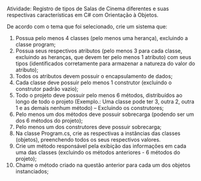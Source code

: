 Atividade: Registro de tipos de Salas de Cinema diferentes e suas respectivas características em C# com Orientação à Objetos.

De acordo com o tema que foi selecionado, crie um sistema que:

01.  Possua pelo menos 4 classes (pelo menos uma herança), excluindo a classe program;
02.  Possua seus respectivos atributos (pelo menos 3 para cada classe, excluindo as heranças, que devem ter pelo menos 1 atributo) com seus tipos (identificados corretamente para armazenar a natureza do valor do atributo);
03.  Todos os atributos devem possuir o encapsulamento de dados;
04.  Cada classe deve possuir pelo menos 1 construtor (excluindo o construtor padrão vazio);
05.  Todo o projeto deve possuir pelo menos 6 métodos, distribuídos ao longo de todo o projeto (Exemplo.: Uma classe pode ter 3, outra 2, outra 1 e as demais nenhum método) – Excluindo os construtores;
06.  Pelo menos um dos métodos deve possuir sobrecarga (podendo ser um dos 6 métodos do projeto);
07.  Pelo menos um dos construtores deve possuir sobrecarga;
08.  Na classe Program.cs, crie as respectivas a instâncias das classes (objetos), preenchendo todos os seus respectivos valores.
09.  Crie um método responsável pela exibição das informações em cada uma das classes (excluindo os métodos anteriores - 6 métodos do projeto);
10.  Chame o método criado na questão anterior para cada um dos objetos instanciados;
